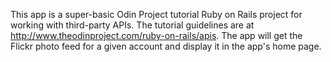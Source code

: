 This app is a super-basic Odin Project tutorial Ruby on Rails project
for working with third-party APIs. The tutorial guidelines are at
http://www.theodinproject.com/ruby-on-rails/apis.
The app will get the Flickr photo feed for a given account and display it
in the app's home page. 
